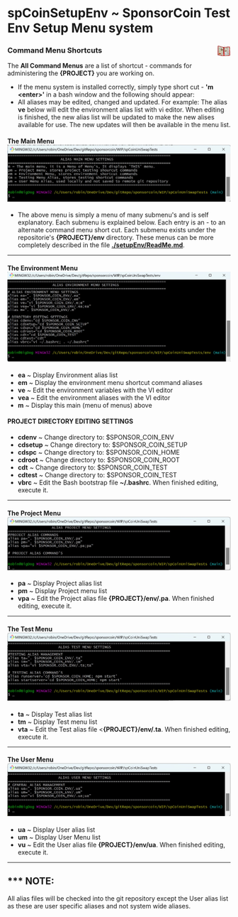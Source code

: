 # spCoinSetupEnv ~ SponsorCoin Test Env Setup Menu system

### Command Menu Shortcuts<img src="https://github.com/sponsorCoinAdmin/spCoinImages/blob/main/menu 1.jpg" width="6%" align= "right">


The <b>All Command Menus</b> are a list of shortcut - commands for administering the <b>{PROJECT}</b> you are working on.
- If the menu system is installed correctly, simply type short cut - <b>'m \<enter>'</b> in a bash window and the following should appear:
- All aliases may be edited, changed and updated. For example: The alias <b>ve</b> below will edit the environment alias list with vi editor. When editing is finished, the new alias list will be updated to make the new alises available for use. The new updates will then be available in the menu list.

#### The Main Menu![<b>Author Image</b>](https://github.com/sponsorCoinAdmin/spCoinImages/blob/main/mainMenu.jpg)
- The above menu is simply a menu of many submenu's and is self explanatory. Each submenu is explained below. Each entry is an - to an alternate command menu short cut. Each submenu exists under the repositorie's <b>{PROJECT}/env</b> directory. These menus can be more completely described in the file [<b>./setupEnv/ReadMe.md</b>](https://github.com/sponsorCoinAdmin/spCoinSetupEnv/blob/main/README.md).

- - - -

#### The Environment Menu![<b>Author Image</b>](https://github.com/sponsorCoinAdmin/spCoinImages/blob/main/envMenu.jpg)
- <b>ea</b>  ~ Display Environment alias list
- <b>em</b>  ~ Display the environment menu shortcut command aliases
- <b>ve</b>  ~ Edit the environment variables with the VI editor
- <b>vea</b> ~ Edit the environment aliases with the VI editor
- <b>m</b>   ~ Display this main (menu of menus) above

#### PROJECT DIRECTORY EDITING SETTINGS
- <b>cdenv</b>   ~  Change directory to: $SPONSOR_COIN_ENV
- <b>cdsetup</b> ~  Change directory to: $SPONSOR_COIN_SETUP
- <b>cdspc</b>   ~  Change directory to: $SPONSOR_COIN_HOME
- <b>cdroot</b>  ~  Change directory to: $SPONSOR_COIN_ROOT
- <b>cdt</b>     ~  Change directory to: $SPONSOR_COIN_TEST
- <b>cdtest</b>  ~  Change directory to: $SPONSOR_COIN_TEST
- <b>vbrc</b>    ~ Edit the Bash bootstrap file <b>~/.bashrc</b>. When finished editing, execute it.
- - - -

#### The Project Menu![<b>Author Image</b>](https://github.com/sponsorCoinAdmin/spCoinImages/blob/main/projectMenu.jpg)
- <b>pa</b>  ~ Display Project alias list
- <b>pm</b>  ~ Display Project menu list
- <b>vpa</b> ~ Edit the Project alias file <b>{PROJECT}/env/.pa</b>. When finished editing, execute it.
- - - -

#### The Test Menu![<b>Author Image</b>](https://github.com/sponsorCoinAdmin/spCoinImages/blob/main/testMenu.jpg)
- <b>ta</b>  ~ Display Test alias list
- <b>tm</b>  ~ Display Test menu list
- <b>vta</b> ~ Edit the Test alias file <<b>{PROJECT}/env/.ta</b>. When finished editing, execute it.
- - - -

#### The User Menu![<b>Author Image</b>](https://github.com/sponsorCoinAdmin/spCoinImages/blob/main/userMenu.jpg)
- <b>ua</b> ~ Display User alias list
- <b>um</b> ~ Display User Menu list
- <b>vu</b> ~ Edit the User alias file <b>{PROJECT}/env/ua</b>. When finished editing, execute it.
- - - -
## *** NOTE:
All alias files will be checked into the git repository except the User alias list as these are user specific aliases and not system wide aliases.
